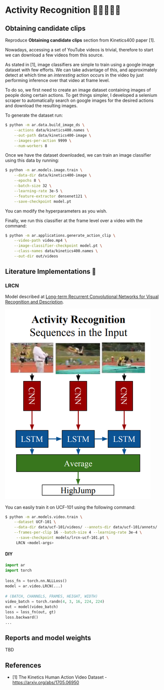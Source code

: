 # Activity Recognition 🏊🏼‍♀️💃🏼

## Obtaining candidate clips

Reproduce **Obtaining candidate clips** section from Kinetics400 paper [1].

Nowadays, accessing a set of YouTube videos is trivial, therefore to start
we can download a few videos from this source.

As stated in [1], image classifiers are simple to train using a google image
dataset with few efforts. We can take advantage of this, and approximately
detect at which time an *interesting* action occurs in the video by just 
performing inference over that video at frame level. 

To do so, we first need to create an image dataset containing images of people
doing certain actions. To get things simpler, I developed a selenium scraper 
to automatically search on google images for the desired actions and 
download the resulting images.

To generate the dataset run: 

```bash
$ python -m ar.data.build_image_ds \
    --actions data/kinetics400.names \
    --out-path data/kinetics400-image \
    --images-per-action 9999 \
    --num-workers 8
```

Once we have the dataset downloaded, we can train an image classifier using this
data by running:

```bash
$ python -m ar.models.image.train \
    --data-dir data/kinetics400-image \
    --epochs 8 \
    --batch-size 32 \
    --learning-rate 3e-5 \
    --feature-extractor densenet121 \
    --save-checkpoint model.pt
```

You can modify the hyperparameters as you wish.

Finally, we run this classifier at the frame level over a video with the 
command:

```bash
$ python -m ar.applications.generate_action_clip \
    --video-path video.mp4 \
    --image-classifier-checkpoint model.pt \
    --class-names data/kinetics400.names \
    --out-dir out/videos
```

## Literature Implementations 📔

### LRCN

Model described at [Long-term Recurrent Convolutional Networks for Visual 
Recognition and Description](https://arxiv.org/pdf/1411.4389.pdf).

![](images/ar-lrcn.png)

You can easily train it on UCF-101 using the following command:

```bash
$ python -m ar.models.video.train \
    --dataset UCF-101 \
    --data-dir data/ucf-101/videos/ --annots-dir data/ucf-101/annots/  \
    --frames-per-clip 16 --batch-size 4 --learning-rate 3e-4 \
     --save-checkpoint models/lrcn-ucf-101.pt \
     LRCN <model-args>
```

#### DIY

```python
import ar
import torch

loss_fn = torch.nn.NLLLoss()
model = ar.video.LRCN(...)

# (BATCH, CHANNELS, FRAMES, HEIGHT, WIDTH)
video_batch = torch.randn(4, 3, 16, 224, 224)
out = model(video_batch)
loss = loss_fn(out, gt)
loss.backward()
...
```

## Reports and model weights

TBD

## References

- [1] The Kinetics Human Action Video Dataset - https://arxiv.org/abs/1705.06950
